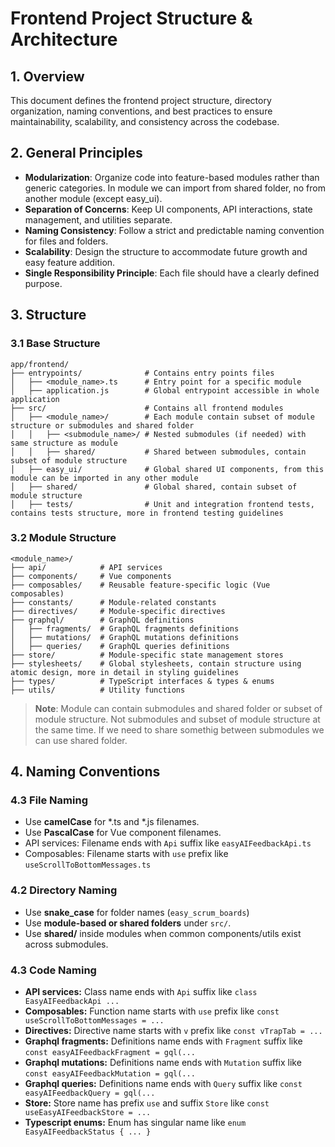 # Frontend Project Structure & Architecture

## 1. Overview

This document defines the frontend project structure, directory organization, naming conventions, and best practices to ensure maintainability, scalability, and consistency across the codebase.

## 2. General Principles

- **Modularization**: Organize code into feature-based modules rather than generic categories. In module we can import from shared folder, no from another module (except easy_ui).
- **Separation of Concerns**: Keep UI components, API interactions, state management, and utilities separate.
- **Naming Consistency**: Follow a strict and predictable naming convention for files and folders.
- **Scalability**: Design the structure to accommodate future growth and easy feature addition.
- **Single Responsibility Principle**: Each file should have a clearly defined purpose.

## 3. Structure

### 3.1 Base Structure

```
app/frontend/
├── entrypoints/              # Contains entry points files
│   ├── <module_name>.ts      # Entry point for a specific module
│   ├── application.js        # Global entrypoint accessible in whole application
├── src/                      # Contains all frontend modules
│   ├── <module_name>/        # Each module contain subset of module structure or submodules and shared folder
│   │   ├── <submodule_name>/ # Nested submodules (if needed) with same structure as module
│   │   ├── shared/           # Shared between submodules, contain subset of module structure
│   ├── easy_ui/              # Global shared UI components, from this module can be imported in any other module
│   ├── shared/               # Global shared, contain subset of module structure
│   ├── tests/                # Unit and integration frontend tests, contains tests structure, more in frontend testing guidelines
```

### 3.2 Module Structure

```
<module_name>/
├── api/            # API services
├── components/     # Vue components
├── composables/    # Reusable feature-specific logic (Vue composables)
├── constants/      # Module-related constants
├── directives/     # Module-specific directives
├── graphql/        # GraphQL definitions
│   ├── fragments/  # GraphQL fragments definitions
│   ├── mutations/  # GraphQL mutations definitions
│   ├── queries/    # GraphQL queries definitions
├── store/          # Module-specific state management stores
├── stylesheets/    # Global stylesheets, contain structure using atomic design, more in detail in styling guidelines
├── types/          # TypeScript interfaces & types & enums
├── utils/          # Utility functions
```

<!-- theme: danger -->
> **Note**: Module can contain submodules and shared folder or subset of module structure. Not submodules and subset of module structure at the same time. If we need to share somethig between submodules we can use shared folder.

## 4. Naming Conventions

### 4.3 File Naming

- Use **camelCase** for *.ts and *.js filenames.
- Use **PascalCase** for Vue component filenames.
- API services: Filename ends with `Api` suffix like `easyAIFeedbackApi.ts`
- Composables: Filename starts with `use` prefix like `useScrollToBottomMessages.ts`

### 4.2 Directory Naming

- Use **snake_case** for folder names (`easy_scrum_boards`)
- Use **module-based or shared folders** under `src/`.
- Use **shared/** inside modules when common components/utils exist across submodules.

### 4.3 Code Naming

- **API services:** Class name ends with `Api` suffix like `class EasyAIFeedbackApi ...`
- **Composables:** Function name starts with `use` prefix like `const useScrollToBottomMessages = ...`
- **Directives:** Directive name starts with `v` prefix like `const vTrapTab = ...`
- **Graphql fragments:** Definitions name ends with `Fragment` suffix like `const easyAIFeedbackFragment = gql(...`
- **Graphql mutations:** Definitions name ends with `Mutation` suffix like `const easyAIFeedbackMutation = gql(...`
- **Graphql queries:** Definitions name ends with `Query` suffix like `const easyAIFeedbackQuery = gql(...`
- **Store:** Store name has prefix `use` and suffix `Store` like `const useEasyAIFeedbackStore = ...`
- **Typescript enums:** Enum has singular name like `enum EasyAIFeedbackStatus { ... }`
